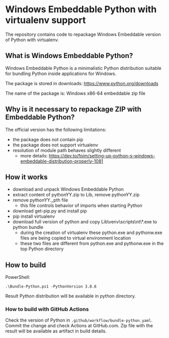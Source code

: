 # Windows Embeddable Python with virtualenv support

The repository contains code to repackage Windows Embeddable version of Python with virtualenv.

## What is Windows Embeddable Python?

Windows Embeddable Python is a minimalistic Python distribution suitable for bundling Python inside applications for Windows.

The package is stored in downloads: https://www.python.org/downloads

The name of the package is: Windows x86-64 embeddable zip file

## Why is it necessary to repackage ZIP with Embeddable Python?

The official version has the following limitations:
* the package does not contain pip
* the package does not support virtualenv
* resolution of module path behaves slightly different
    * more details: https://dev.to/fpim/setting-up-python-s-windows-embeddable-distribution-properly-1081

## How it works

* download and unpack Windows Embeddable Python
* extract content of pythonYY.zip to Lib, remove pythonYY.zip
* remove pythonYY._pth file
    * this file controls behavior of imports when starting Python
* download get-pip.py and install pip
* pip install virtualenv
* download full version of python and copy Lib\\venv\\scripts\\nt\\*.exe to python bundle
    * during the creation of virtualenv these python.exe and pythonw.exe files are being copied to virtual environment location
    * these two files are different from python.exe and pythonw.exe in the top Python directory

## How to build

PowerShell:
```
.\Bundle-Python.ps1 -PythonVersion 3.8.6
```

Result Python distribution will be available in python directory.

### How to build with GitHub Actions

Check the version of Python in ```.github/workflow/bundle-python.yaml```.
Commit the change and check Actions at GitHub.com.
Zip file with the result will be available as artifact in build details.
